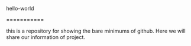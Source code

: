 hello-world

===========


this is a repository for showing the bare minimums of github.
Here we will share our information of project.

